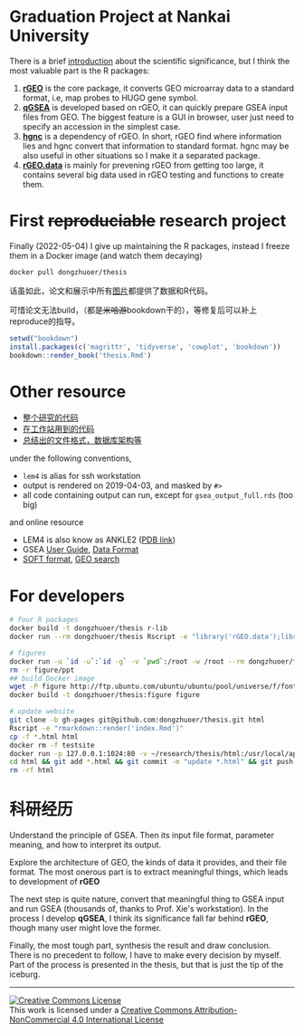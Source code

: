 # Graduation Project at Nankai University

There is a brief [introduction](https://dongzhuoer.github.io/thesis/abstract.html) about the scientific significance, but I think the most valuable part is the R packages:

1. **[rGEO](https://dongzhuoer.github.io/thesis/rGEO)** is the core package, it converts GEO microarray data to a standard format, i.e, map probes to HUGO gene symbol.
1. **[qGSEA](https://dongzhuoer.github.io/thesis/qGSEA)** is developed based on rGEO, it can quickly prepare GSEA input files from GEO. The biggest feature is a GUI in browser, user just need to specify an accession in the simplest case.
1. **[hgnc](https://dongzhuoer.github.io/thesis/hgnc)** is a dependency of rGEO. In short, rGEO find where information lies and hgnc convert that information to standard format. hgnc may be also useful in other situations so I make it a separated package.
1. **[rGEO.data](https://dongzhuoer.github.io/thesis/rGEO.data)** is mainly for prevening rGEO from getting too large, it contains several big data used in rGEO testing  and functions to create them. 



# First ~~reproduciable~~ research project

Finally (2022-05-04) I give up maintaining the R packages, instead I freeze them in a Docker image (and watch them decaying)

```bash
docker pull dongzhuoer/thesis
```

话虽如此，论文和展示中所有[图片](https://dongzhuoer.github.io/thesis/figure.html)都提供了数据和R代码。

可惜论文无法build，（都是~~米哈游~~bookdown干的），等修复后可以补上reproduce的指导。

```r
setwd("bookdown")
install.packages(c('magrittr', 'tidyverse', 'cowplot', 'bookdown'))
bookdown::render_book('thesis.Rmd')
```



# Other resource

- [整个研究的代码](notebook/)
- [在工作站用到的代码](workstation/)
- [总结出的文件格式，数据库架构等](format.md)

under the following conventions,

- `lem4` is alias for ssh workstation
- output is rendered on 2019-04-03, and masked by `#> `
- all code containing output can run, except for `gsea_output_full.rds` (too big)

and online resource

- LEM4 is also know as ANKLE2 ([PDB link](https://www.uniprot.org/uniprot/Q86XL3#interaction))
- GSEA [User Guide](http://software.broadinstitute.org/gsea/doc/GSEAUserGuideFrame.html?_Preparing_Data_Files), [Data Format](http://software.broadinstitute.org/cancer/software/gsea/wiki/index.php/Data_formats)
- [SOFT format](https://www.ncbi.nlm.nih.gov/geo/info/soft.html), [GEO search](https://www.ncbi.nlm.nih.gov/geo/browse/?view=series&display=20)



# For developers

```bash
# four R packages
docker build -t dongzhuoer/thesis r-lib
docker run --rm dongzhuoer/thesis Rscript -e "library('rGEO.data');library('rGEO');library('hgnc');library('rGEO.data')"

# figures
docker run -u `id -u`:`id -g` -v `pwd`:/root -w /root --rm dongzhuoer/thesis:figure Rscript -e "rmarkdown::render('figure.Rmd')"
rm -r figure/ppt
## build Docker image
wget -P figure http://ftp.ubuntu.com/ubuntu/ubuntu/pool/universe/f/fonts-wqy-zenhei/fonts-wqy-zenhei_0.9.45-7ubuntu1_all.deb
docker build -t dongzhuoer/thesis:figure figure 

# update website
git clone -b gh-pages git@github.com:dongzhuoer/thesis.git html
Rscript -e "rmarkdown::render('index.Rmd')"
cp -f *.html html
docker rm -f testsite     
docker run -p 127.0.0.1:1024:80 -v ~/research/thesis/html:/usr/local/apache2/htdocs:ro -dt --name testsite httpd:alpine
cd html && git add *.html && git commit -m "update *.html" && git push && cd ..
rm -rf html 
```



# 科研经历

Understand the principle of GSEA. Then its input file format, parameter meaning, and how to interpret its output.

Explore the architecture of GEO, the kinds of data it provides, and their file format. The most onerous part is to extract meaningful things, which leads to development of **rGEO**

The next step is quite nature, convert that meaningful thing to GSEA input and run GSEA (thousands of, thanks to Prof. Xie's workstation). In the process I develop **qGSEA**, I think its significance fall far behind **rGEO**, though many user might love the former.

Finally, the most tough part, synthesis the result and draw conclusion. There is no precedent to follow, I have to make every decision by myself. Part of the process is presented in the thesis, but that is just the tip of the iceburg.



-----------------------
[![Creative Commons License](https://i.creativecommons.org/l/by-nc/4.0/88x31.png)](http://creativecommons.org/licenses/by-nc/4.0/)  
This work is licensed under a [Creative Commons Attribution-NonCommercial 4.0 International License](http://creativecommons.org/licenses/by-nc/4.0/)
